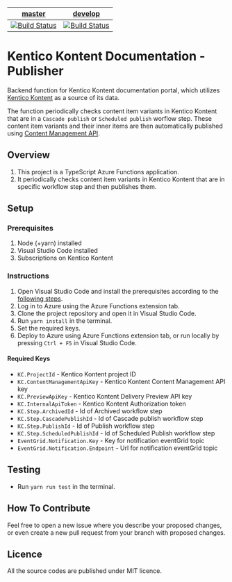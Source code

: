| [master](https://github.com/KenticoDocs/kontent-docs-publisher/tree/master) | [develop](https://github.com/KenticoDocs/kontent-docs-publisher/tree/develop) |
|:---:|:---:|
| [![Build Status](https://travis-ci.com/KenticoDocs/kontent-docs-publisher.svg?branch=master)](https://travis-ci.com/KenticoDocs/kontent-docs-publisher) | [![Build Status](https://travis-ci.com/KenticoDocs/kontent-docs-publisher.svg?branch=develop)](https://travis-ci.com/KenticoDocs/kontent-docs-publisher) |

# Kentico Kontent Documentation - Publisher

Backend function for Kentico Kontent documentation portal, which utilizes [Kentico Kontent](https://app.kontent.ai/) as a source of its data.

The function periodically checks content item variants in Kentico Kontent that are in a `Cascade publish` or `Scheduled publish` worflow step. These content item variants and their inner items are then automatically published using [Content Management API](https://docs.kontent.ai/reference/content-management-api-v2).

## Overview
1. This project is a TypeScript Azure Functions application.
2. It periodically checks content item variants in Kentico Kontent that are in specific workflow step and then publishes them. 

## Setup

### Prerequisites
1. Node (+yarn) installed
2. Visual Studio Code installed
3. Subscriptions on Kentico Kontent

### Instructions
1. Open Visual Studio Code and install the prerequisites according to the [following steps](https://code.visualstudio.com/tutorials/functions-extension/getting-started).
2. Log in to Azure using the Azure Functions extension tab.
3. Clone the project repository and open it in Visual Studio Code.
4. Run `yarn install` in the terminal.
5. Set the required keys.
6. Deploy to Azure using Azure Functions extension tab, or run locally by pressing `Ctrl + F5` in Visual Studio Code.

#### Required Keys
* `KC.ProjectId` - Kentico Kontent project ID
* `KC.ContentManagementApiKey` - Kentico Kontent Content Management API key
* `KC.PreviewApiKey` - Kentico Kontent Delivery Preview API key
* `KC.InternalApiToken` - Kentico Kontent Authorization token
* `KC.Step.ArchivedId` - Id of Archived workflow step
* `KC.Step.CascadePublishId` - Id of Cascade publish workflow step
* `KC.Step.PublishId` - Id of Publish workflow step
* `KC.Step.ScheduledPublishId` - Id of Scheduled Publish workflow step
* `EventGrid.Notification.Key` - Key for notification eventGrid topic
* `EventGrid.Notification.Endpoint` - Url for notification eventGrid topic

## Testing
* Run `yarn run test` in the terminal.

## How To Contribute
Feel free to open a new issue where you describe your proposed changes, or even create a new pull request from your branch with proposed changes.

## Licence
All the source codes are published under MIT licence.
